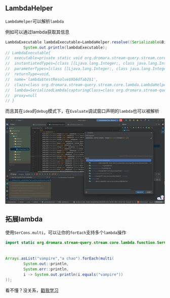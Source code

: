 ## LambdaHelper

`LambdaHelper`可以解析`lambda`

例如可以通过lambda获取其信息

```java
LambdaExecutable lambdaExecutable=LambdaHelper.resolve((Serializable&BiConsumer<Integer[][],Integer>)(i,a)->{});
        System.out.println(lambdaExecutable);
// LambdaExecutable{
//  executable=private static void org.dromara.stream-query.stream.core.lambda.LambdaHelperTest.lambda$testResolve$9b6dfab2$1(java.lang.Integer[][],java.lang.Integer),
//  instantiatedTypes=[class [[Ljava.lang.Integer;, class java.lang.Integer],
//  parameterTypes=[class [[Ljava.lang.Integer;, class java.lang.Integer],
//  returnType=void,
//  name='lambda$testResolve$9b6dfab2$1', 
//  clazz=class org.dromara.stream-query.stream.core.lambda.LambdaHelperTest,
//  lambda=SerializedLambda[capturingClass=class org.dromara.stream-query.stream.core.lambda.LambdaHelperTest, functionalInterfaceMethod=java/util/function/BiConsumer.accept:(Ljava/lang/Object;Ljava/lang/Object;)V, implementation=invokeStatic org/dromara/streamquery/stream/core/lambda/LambdaHelperTest.lambda$testResolve$c70a867a$1:([[Ljava/lang/Integer;Ljava/lang/Integer;)V, instantiatedMethodType=([[Ljava/lang/Integer;Ljava/lang/Integer;)V, numCaptured=0],
//  proxy=null
// }
```

而且其在`idea`的`debug`模式下，在`Evaluate`调试窗口声明的`lambda`也可以被解析

![debug-evaluate](../../../static/img/debug-evaluate.png)

## 拓展lambda

使用`SerCons.multi`，可以让你的`forEach`支持多个`lambda`操作

```java
import static org.dromara.stream-query.stream.core.lambda.function.SerCons.multi;


Arrays.asList("vampire","a chao").forEach(multi(
        System.out::println,
        System.err::println,
        i -> System.out.println(i.equals("vampire"))
));

```

看不懂？没关系，[戳我学习](https://www.hutool.cn/docs/#/core/JavaBean/%E7%A9%BA%E6%A3%80%E6%9F%A5%E5%B1%9E%E6%80%A7%E8%8E%B7%E5%8F%96-Opt?id=%e5%ad%a6%e4%b9%a0%ef%bc%9a)
